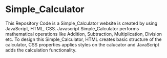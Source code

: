 # Simple_Calculator
This Repository Code is a Simple_Calculator website is created by using JavaScript, HTML, CSS.
Javascript Simple_Calculator performs mathematical operations like Addition, Subtraction, Multiplication, Division etc.
To design this Simple_Calculator, HTML creates basic structure of the calculator, CSS properties applies styles on the calucator and JavaScript adds the calculation functionality.
